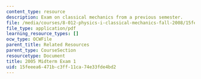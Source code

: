 ```yaml
---
content_type: resource
description: Exam on classical mechanics from a previous semester.
file: /media/courses/8-012-physics-i-classical-mechanics-fall-2008/15feeea6471bc3ff11ca74e33fde4bd2_exam1.pdf
file_type: application/pdf
learning_resource_types: []
ocw_type: OCWFile
parent_title: Related Resources
parent_type: CourseSection
resourcetype: Document
title: 2005 Midterm Exam 1
uid: 15feeea6-471b-c3ff-11ca-74e33fde4bd2
---
```


